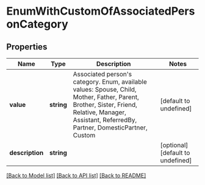 # EnumWithCustomOfAssociatedPersonCategory

## Properties
Name | Type | Description | Notes
------------ | ------------- | ------------- | -------------
**value** | **string** | Associated person's category. Enum, available values: Spouse, Child, Mother, Father, Parent, Brother, Sister, Friend, Relative, Manager, Assistant, ReferredBy, Partner, DomesticPartner, Custom | [default to undefined]
**description** | **string** |  | [optional] [default to undefined]



[[Back to Model list]](README.md#documentation-for-models) [[Back to API list]](README.md#documentation-for-api-endpoints) [[Back to README]](README.md)
